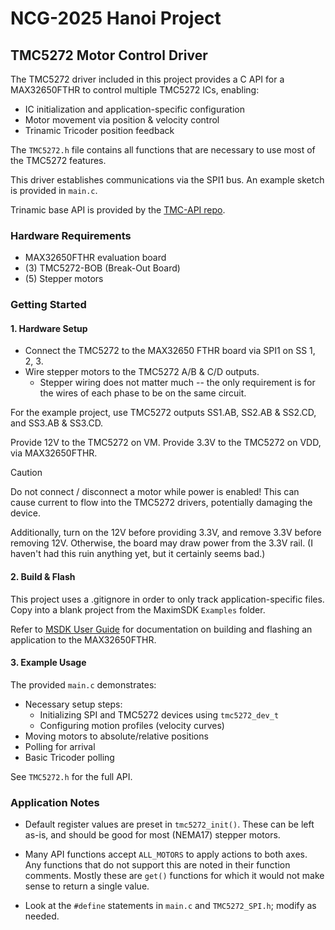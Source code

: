 # NCG-2025 Hanoi Project

## TMC5272 Motor Control Driver

The TMC5272 driver included in this project provides a C API for a MAX32650FTHR to control multiple TMC5272 ICs, enabling: 

- IC initialization and application-specific configuration
- Motor movement via position & velocity control
- Trinamic Tricoder position feedback

The `TMC5272.h` file contains all functions that are necessary to use most of the TMC5272 features.

This driver establishes communications via the SPI1 bus. An example sketch is provided in `main.c`. 

Trinamic base API is provided by the [TMC-API repo](https://github.com/analogdevicesinc/TMC-API/blob/master/tmc/ic/TMC5272/README.md).

### Hardware Requirements

- MAX32650FTHR evaluation board
- (3) TMC5272-BOB (Break-Out Board)
- (5) Stepper motors

### Getting Started

#### 1. Hardware Setup

- Connect the TMC5272 to the MAX32650 FTHR board via SPI1 on SS 1, 2, 3.
- Wire stepper motors to the TMC5272 A/B & C/D outputs.
    - Stepper wiring does not matter much -- the only requirement is for the wires of each phase to be on the same circuit.

For the example project, use TMC5272 outputs SS1.AB, SS2.AB & SS2.CD, and SS3.AB & SS3.CD.

Provide 12V to the TMC5272 on VM. Provide 3.3V to the TMC5272 on VDD, via MAX32650FTHR.

> [!caution]
> Do not connect / disconnect a motor while power is enabled! This can cause current to flow into the TMC5272 drivers, potentially damaging the device.
>
> Additionally, turn on the 12V before providing 3.3V, and remove 3.3V before removing 12V. Otherwise, the board may draw power from the 3.3V rail. (I haven't had this ruin anything yet, but it certainly seems bad.)

#### 2. Build & Flash

This project uses a .gitignore in order to only track application-specific files. Copy into a blank project from the MaximSDK `Examples` folder. 

Refer to [MSDK User Guide](https://analogdevicesinc.github.io/msdk//USERGUIDE/#getting-started-with-visual-studio-code) for documentation on building and flashing an application to the MAX32650FTHR.

#### 3. Example Usage

The provided `main.c` demonstrates:

- Necessary setup steps:
    - Initializing SPI and TMC5272 devices using `tmc5272_dev_t`
    - Configuring motion profiles (velocity curves)
- Moving motors to absolute/relative positions
- Polling for arrival
- Basic Tricoder polling

See `TMC5272.h` for the full API.

### Application Notes

- Default register values are preset in `tmc5272_init()`. These can be left as-is, and should be good for most (NEMA17) stepper motors.

- Many API functions accept `ALL_MOTORS` to apply actions to both axes. Any functions that do not support this are noted in their function comments. Mostly these are `get()` functions for which it would not make sense to return a single value.

- Look at the `#define` statements in `main.c` and `TMC5272_SPI.h`; modify as needed.